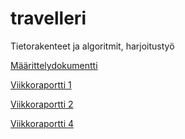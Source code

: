 # travelleri
Tietorakenteet ja algoritmit, harjoitustyö

[Määrittelydokumentti](../master/documentation/maarittely.md)

[Viikkoraportti 1](../master/documentation/viikkoraportti1.md)

[Viikkoraportti 2](../master/documentation/viikkoraportti2.md)

[Viikkoraportti 4](../master/documentation/viikkoraportti3.md)
